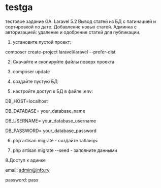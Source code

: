 # testga
тестовое задание GA. Laravel 5.2
Вывод статей из БД с пагинацией и сортировкой по дате.
Добавление новых статей.
Админка с авторизацией: удаление и одобрение статей для публикации.

1. установите пустой проект:

composer create-project laravel/laravel --prefer-dist

2. Скачайте и скопируйте файлы поверх проекта

3. composer update

4. создайте пустую БД

5. настройте доступ к БД в файле .env:

DB_HOST=localhost

DB_DATABASE= your_database_name

DB_USERNAME= your_database_username

DB_PASSWORD= your_database_password

6. php artisan migrate - создайте таблицы

7. php artisan migrate --seed  - заполните данными

8.Доступ к адинке

email: admin@info.ry

password: pass
